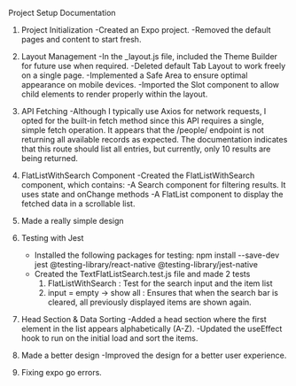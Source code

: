 Project Setup Documentation
1. Project Initialization
    -Created an Expo project.
    -Removed the default pages and content to start fresh.
2. Layout Management
    -In the _layout.js file, included the Theme Builder for future use when required.
    -Deleted default Tab Layout to work freely on a single page.
    -Implemented a Safe Area to ensure optimal appearance on mobile devices.
    -Imported the Slot component to allow child elements to render properly within the layout.
3. API Fetching
    -Although I typically use Axios for network requests, I opted for the built-in fetch method since this API requires a single, simple fetch operation.
    It appears that the /people/ endpoint is not returning all available records as expected. The documentation indicates that this route should list all entries, but currently, only 10 results are being returned.
4. FlatListWithSearch Component
    -Created the FlatListWithSearch component, which contains:
        -A Search component for filtering results. It uses state and onChange methods 
        -A FlatList component to display the fetched data in a scrollable list.

5. Made a really simple design

6. Testing with Jest
    - Installed the following packages for testing: npm install --save-dev jest 
            @testing-library/react-native @testing-library/jest-native
    - Created the TextFlatListSearch.test.js file and made 2 tests
        1. FlatListWithSearch : Test for the search input and the item list
        2. input = empty -> show all : Ensures that when the search bar is cleared, all previously displayed items 
            are shown again.

7. Head Section & Data Sorting
    -Added a head section where the first element in the list appears alphabetically (A-Z).
    -Updated the useEffect hook to run on the initial load and sort the items.


8. Made a better design
    -Improved the design for a better user experience.

9. Fixing expo go errors.



